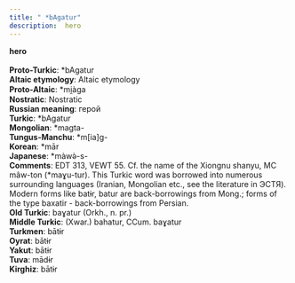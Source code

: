 ```yaml
---
title: " *bAgatur"
description:  hero
---
```

<strong> hero</strong><br><br>
<strong>Proto-Turkic</strong>:  *bAgatur<br>
<strong>Altaic etymology</strong>:  Altaic etymology<br>
<strong> Proto-Altaic</strong>:  *mi̯àga<br>
<strong>Nostratic</strong>:  Nostratic<br>
<strong>Russian meaning</strong>:  герой<br>
<strong>Turkic</strong>:  *bAgatur<br>
<strong>Mongolian</strong>:  *magta-<br>
<strong>Tungus-Manchu</strong>:  *m[ia]g-<br>
<strong>Korean</strong>:  *mār<br>
<strong>Japanese</strong>:  *màwǝ̀-s-<br>
<strong>Comments</strong>:  EDT 313, VEWT 55. Cf. the name of the Xiongnu shanyu, MC mâw-ton (*maɣu-tur). This Turkic word was borrowed into numerous surrounding languages (Iranian, Mongolian etc., see the literature in ЭСТЯ). Modern forms like batɨr, batur are back-borrowings from Mong.; forms of the type baxatir - back-borrowings from Persian.<br>
<strong>Old Turkic</strong>:  baɣatur (Orkh., n. pr.)<br>
<strong>Middle Turkic</strong>:  (Xwar.) bahatur, CCum. baɣatur<br>
<strong>Turkmen</strong>:  bātɨr<br>
<strong>Oyrat</strong>:  bātɨr<br>
<strong>Yakut</strong>:  bātɨr<br>
<strong>Tuva</strong>:  mādɨr<br>
<strong>Kirghiz</strong>:  bātɨr<br>


